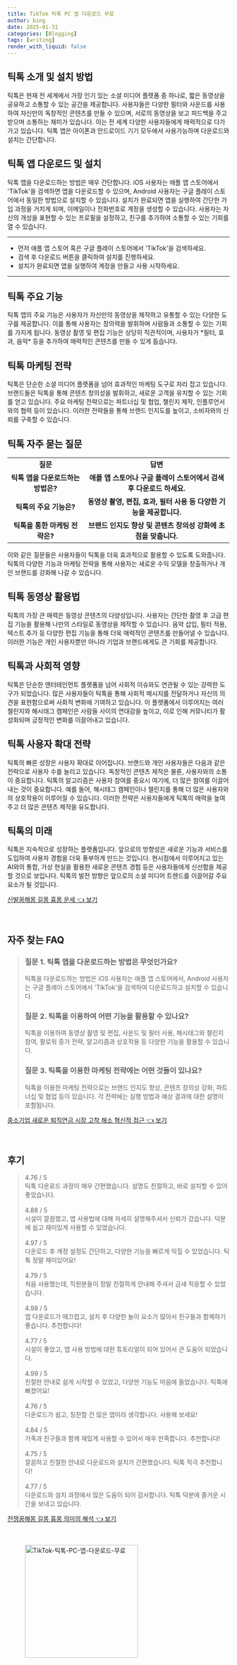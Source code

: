 ```yaml
---
title: TikTok 틱톡 PC 앱 다운로드 무료
author: bing
date: 2025-01-31
categories: [Blogging]
tags: [writing]
render_with_liquid: false
---
```



<h2 id='틱톡_소개 및_설치_방법'>틱톡 소개 및 설치 방법</h2>

<p>틱톡은 현재 전 세계에서 가장 인기 있는 소셜 미디어 플랫폼 중 하나로, 짧은 동영상을 공유하고 소통할 수 있는 공간을 제공합니다. 사용자들은 다양한 필터와 사운드를 사용하여 자신만의 독창적인 콘텐츠를 만들 수 있으며, 서로의 동영상을 보고 피드백을 주고받으며 소통하는 재미가 있습니다. 이는 전 세계 다양한 사용자들에게 매력적으로 다가가고 있습니다. 틱톡 앱은 아이폰과 안드로이드 기기 모두에서 사용가능하며 다운로드와 설치는 간단합니다.</p>

<h2 id='틱톡_앱_다운로드_및_설치'>틱톡 앱 다운로드 및 설치</h2>

<p>틱톡 앱을 다운로드하는 방법은 매우 간단합니다. iOS 사용자는 애플 앱 스토어에서 'TikTok'을 검색하면 앱을 다운로드할 수 있으며, Android 사용자는 구글 플레이 스토어에서 동일한 방법으로 설치할 수 있습니다. 설치가 완료되면 앱을 실행하여 간단한 가입 과정을 거치게 되며, 이메일이나 전화번호로 계정을 생성할 수 있습니다. 사용자는 자신의 개성을 표현할 수 있는 프로필을 설정하고, 친구를 추가하여 소통할 수 있는 기회를 열 수 있습니다.</p>

<hr />

<ul>
    <li>먼저 애플 앱 스토어 혹은 구글 플레이 스토어에서 'TikTok'을 검색하세요.</li>
    <li>검색 후 다운로드 버튼을 클릭하여 설치를 진행하세요.</li>
    <li>설치가 완료되면 앱을 실행하여 계정을 만들고 사용 시작하세요.</li>
</ul>

<hr />

<h2 id='틱톡_주요_기능'>틱톡 주요 기능</h2>

<p>틱톡 앱의 주요 기능은 사용자가 자신만의 동영상을 제작하고 유통할 수 있는 다양한 도구를 제공합니다. 이를 통해 사용자는 창의력을 발휘하며 사람들과 소통할 수 있는 기회를 가지게 됩니다. 동영상 촬영 및 편집 기능은 상당히 직관적이며, 사용자가 *필터, 효과, 음악* 등을 추가하여 매력적인 콘텐츠를 만들 수 있게 돕습니다.</p>

<h2 id='틱톡_마케팅_전략'>틱톡 마케팅 전략</h2>

<p>틱톡은 단순한 소셜 미디어 플랫폼을 넘어 효과적인 마케팅 도구로 자리 잡고 있습니다. 브랜드들은 틱톡을 통해 콘텐츠 창의성을 발휘하고, 새로운 고객을 유치할 수 있는 기회를 얻고 있습니다. 주요 마케팅 전략으로는 파트너십 및 협업, 챌린지 제작, 인플루언서와의 협력 등이 있습니다. 이러한 전략들을 통해 브랜드 인지도를 높이고, 소비자와의 신뢰를 구축할 수 있습니다.</p>

<h2 id='틱톡_자주_묻는_질문'>틱톡 자주 묻는 질문</h2>

<table>
    <tr>
        <td style="text-align: center; height: 17px;"><b>질문</b></td>
        <td style="text-align: center; height: 17px;"><b>답변</b></td>
    </tr>
    <tr>
        <td style="text-align: center; height: 17px;"><b>틱톡 앱을 다운로드하는 방법은?</b></td>
        <td style="text-align: center; height: 17px;"><b>애플 앱 스토어나 구글 플레이 스토어에서 검색 후 다운로드 하세요.</b></td>
    </tr>
    <tr>
        <td style="text-align: center; height: 17px;"><b>틱톡의 주요 기능은?</b></td>
        <td style="text-align: center; height: 17px;"><b>동영상 촬영, 편집, 효과, 필터 사용 등 다양한 기능을 제공합니다.</b></td>
    </tr>
    <tr>
        <td style="text-align: center; height: 17px;"><b>틱톡을 통한 마케팅 전략은?</b></td>
        <td style="text-align: center; height: 17px;"><b>브랜드 인지도 향상 및 콘텐츠 창의성 강화에 초점을 맞춥니다.</b></td>
    </tr>
</table>

<p>이와 같은 질문들은 사용자들이 틱톡을 더욱 효과적으로 활용할 수 있도록 도와줍니다. 틱톡의 다양한 기능과 마케팅 전략을 통해 사용자는 새로운 수익 모델을 창출하거나 개인 브랜드를 강화해 나갈 수 있습니다.</p>

<h2 id='틱톡_동영상_활용법'>틱톡 동영상 활용법</h2>

<p>틱톡의 가장 큰 매력은 동영상 콘텐츠의 다양성입니다. 사용자는 간단한 촬영 후 고급 편집 기능을 활용해 나만의 스타일로 동영상을 제작할 수 있습니다. 음악 삽입, 필터 적용, 텍스트 추가 등 다양한 편집 기능을 통해 더욱 매력적인 콘텐츠를 만들어낼 수 있습니다. 이러한 기능은 개인 사용자뿐만 아니라 기업과 브랜드에게도 큰 기회를 제공합니다.</p>

<h2 id='틱톡과_사회적_영향'>틱톡과 사회적 영향</h2>

<p>틱톡은 단순한 엔터테인먼트 플랫폼을 넘어 사회적 이슈와도 연관될 수 있는 강력한 도구가 되었습니다. 많은 사용자들이 틱톡을 통해 사회적 메시지를 전달하거나 자신의 의견을 표현함으로써 사회적 변화에 기여하고 있습니다. 이 플랫폼에서 이루어지는 여러 챌린지와 해시태그 캠페인은 사람들 사이의 연대감을 높이고, 이로 인해 커뮤니티가 활성화되며 긍정적인 변화를 이끌어내고 있습니다.</p>

<h2 id='틱톡_사용자_확대_전략'>틱톡 사용자 확대 전략</h2>

<p>틱톡의 빠른 성장은 사용자 확대로 이어집니다. 브랜드와 개인 사용자들은 다음과 같은 전략으로 사용자 수를 늘리고 있습니다. 독창적인 콘텐츠 제작은 물론, 사용자와의 소통이 중요합니다. 틱톡의 알고리즘은 사용자 참여를 중요시 여기에, 더 많은 참여를 이끌어내는 것이 중요합니다. 예를 들어, 해시태그 캠페인이나 챌린지를 통해 더 많은 사용자와의 상호작용이 이루어질 수 있습니다. 이러한 전략은 사용자들에게 틱톡의 매력을 높여주고 더 많은 콘텐츠 제작을 유도합니다.</p>

<h2 id='틱톡의_미래'>틱톡의 미래</h2>

<p>틱톡은 지속적으로 성장하는 플랫폼입니다. 앞으로의 방향성은 새로운 기능과 서비스를 도입하여 사용자 경험을 더욱 풍부하게 만드는 것입니다. 현시점에서 이루어지고 있는 AI와의 통합, 가상 현실을 활용한 새로운 콘텐츠 경험 등은 사용자들에게 신선함을 제공할 것으로 보입니다. 틱톡의 발전 방향은 앞으로의 소셜 미디어 트렌드를 이끌어갈 주요 요소가 될 것입니다.</p>


<p><a class="click-button" title="신발꿈해몽 길몽 흉몽 운세" href="https://blackassets.github.io/posts/%EC%8B%A0%EB%B0%9C%EA%BF%88%ED%95%B4%EB%AA%BD-%EA%B8%B8%EB%AA%BD-%ED%9D%89%EB%AA%BD-%EC%9A%B4%EC%84%B8/" rel="dofollow">신발꿈해몽 길몽 흉몽 운세 👈 보기</a></p><br>
<h2 id='자주_찾는_FAQ'>자주 찾는 FAQ</h2>
<div itemscope="" itemtype="https://schema.org/FAQPage"> 
<blockquote> 
<div itemscope="" itemprop="mainEntity" itemtype="https://schema.org/Question"> 
<h3 itemprop="name">질문 1. 틱톡 앱을 다운로드하는 방법은 무엇인가요?</h3> 
<div itemscope="" itemprop="acceptedAnswer" itemtype="https://schema.org/Answer"> 
<span itemprop="text"> 
<p>틱톡을 다운로드하는 방법은 iOS 사용자는 애플 앱 스토어에서, Android 사용자는 구글 플레이 스토어에서 'TikTok'을 검색하여 다운로드하고 설치할 수 있습니다.</p> 
</span> 
</div> 
</div> 
<div itemscope="" itemprop="mainEntity" itemtype="https://schema.org/Question"> 
<h3 itemprop="name">질문 2. 틱톡을 이용하여 어떤 기능을 활용할 수 있나요?</h3> 
<div itemscope="" itemprop="acceptedAnswer" itemtype="https://schema.org/Answer"> 
<span itemprop="text"> 
<p>틱톡을 이용하여 동영상 촬영 및 편집, 사운드 및 필터 사용, 해시태그와 챌린지 참여, 팔로워 증가 전략, 알고리즘과 상호작용 등 다양한 기능을 활용할 수 있습니다.</p> 
</span> 
</div> 
</div> 
<div itemscope="" itemprop="mainEntity" itemtype="https://schema.org/Question"> 
<h3 itemprop="name">질문 3. 틱톡을 이용한 마케팅 전략에는 어떤 것들이 있나요?</h3> 
<div itemscope="" itemprop="acceptedAnswer" itemtype="https://schema.org/Answer"> 
<span itemprop="text"> 
<p>틱톡을 이용한 마케팅 전략으로는 브랜드 인지도 향상, 콘텐츠 창의성 강화, 파트너십 및 협업 등이 있습니다. 각 전략에는 실행 방법과 예상 결과에 대한 설명이 포함됩니다.</p> 
</span> 
</div> 
</div> 
</blockquote> 
</div>
<p><a class="click-button" title="중소기업 새로운 퇴직연금 시장 고착 해소 혁신적 접근" href="https://blackassets.github.io/posts/%EC%A4%91%EC%86%8C%EA%B8%B0%EC%97%85-%EC%83%88%EB%A1%9C%EC%9A%B4-%ED%87%B4%EC%A7%81%EC%97%B0%EA%B8%88-%EC%8B%9C%EC%9E%A5-%EA%B3%A0%EC%B0%A9-%ED%95%B4%EC%86%8C-%ED%98%81%EC%8B%A0%EC%A0%81-%EC%A0%91%EA%B7%BC/" rel="dofollow">중소기업 새로운 퇴직연금 시장 고착 해소 혁신적 접근 👈 보기</a></p><br>
<h2 id='후기'>후기</h2>
<div itemscope itemtype="https://schema.org/Product">
  <blockquote>
  <div itemprop="review" itemscope itemtype="https://schema.org/Review">
      <div itemprop="reviewRating" itemscope itemtype="https://schema.org/Rating"> <span itemprop="ratingValue">4.76</span> / <span itemprop="bestRating">5</span> </div>
      <span itemprop="reviewBody">틱톡 다운로드 과정이 매우 간편했습니다. 설명도 친절하고, 바로 설치할 수 있어 좋았습니다.</span>
  </div>
  <br>
  <div itemprop="review" itemscope itemtype="https://schema.org/Review">
      <div itemprop="reviewRating" itemscope itemtype="https://schema.org/Rating"> <span itemprop="ratingValue">4.88</span> / <span itemprop="bestRating">5</span> </div>
      <span itemprop="reviewBody">시설이 깔끔했고, 앱 사용법에 대해 자세히 설명해주셔서 신뢰가 갔습니다. 덕분에 쉽고 재미있게 사용할 수 있었습니다.</span>
  </div>
  <br>
  <div itemprop="review" itemscope itemtype="https://schema.org/Review">
      <div itemprop="reviewRating" itemscope itemtype="https://schema.org/Rating"> <span itemprop="ratingValue">4.97</span> / <span itemprop="bestRating">5</span> </div>
      <span itemprop="reviewBody">다운로드 후 계정 설정도 간단하고, 다양한 기능을 빠르게 익힐 수 있었습니다. 틱톡 정말 재미있어요!</span>
  </div>
  <br>
  <div itemprop="review" itemscope itemtype="https://schema.org/Review">
      <div itemprop="reviewRating" itemscope itemtype="https://schema.org/Rating"> <span itemprop="ratingValue">4.79</span> / <span itemprop="bestRating">5</span> </div>
      <span itemprop="reviewBody">처음 사용했는데, 직원분들이 정말 친절하게 안내해 주셔서 금새 적응할 수 있었습니다.</span>
  </div>
  <br>
  <div itemprop="review" itemscope itemtype="https://schema.org/Review">
      <div itemprop="reviewRating" itemscope itemtype="https://schema.org/Rating"> <span itemprop="ratingValue">4.98</span> / <span itemprop="bestRating">5</span> </div>
      <span itemprop="reviewBody">앱 다운로드가 매끄럽고, 설치 후 다양한 놀이 요소가 많아서 친구들과 함께하기 좋습니다. 추천합니다!</span>
  </div>
  <br>
  <div itemprop="review" itemscope itemtype="https://schema.org/Review">
      <div itemprop="reviewRating" itemscope itemtype="https://schema.org/Rating"> <span itemprop="ratingValue">4.77</span> / <span itemprop="bestRating">5</span> </div>
      <span itemprop="reviewBody">시설이 좋았고, 앱 사용 방법에 대한 튜토리얼이 되어 있어서 큰 도움이 되었습니다.</span>
  </div>
  <br>
  <div itemprop="review" itemscope itemtype="https://schema.org/Review">
      <div itemprop="reviewRating" itemscope itemtype="https://schema.org/Rating"> <span itemprop="ratingValue">4.99</span> / <span itemprop="bestRating">5</span> </div>
      <span itemprop="reviewBody">친절한 안내로 쉽게 시작할 수 있었고, 다양한 기능도 마음에 들었습니다. 틱톡에 빠졌어요!</span>
  </div>
  <br>
  <div itemprop="review" itemscope itemtype="https://schema.org/Review">
      <div itemprop="reviewRating" itemscope itemtype="https://schema.org/Rating"> <span itemprop="ratingValue">4.76</span> / <span itemprop="bestRating">5</span> </div>
      <span itemprop="reviewBody">다운로드가 쉽고, 칭찬할 건 많은 앱이라 생각합니다. 사용해 보세요!</span>
  </div>
  <br>
  <div itemprop="review" itemscope itemtype="https://schema.org/Review">
      <div itemprop="reviewRating" itemscope itemtype="https://schema.org/Rating"> <span itemprop="ratingValue">4.84</span> / <span itemprop="bestRating">5</span> </div>
      <span itemprop="reviewBody">가족과 친구들과 함께 재밌게 사용할 수 있어서 매우 만족합니다. 추천합니다!</span>
  </div>
  <br>
  <div itemprop="review" itemscope itemtype="https://schema.org/Review">
      <div itemprop="reviewRating" itemscope itemtype="https://schema.org/Rating"> <span itemprop="ratingValue">4.75</span> / <span itemprop="bestRating">5</span> </div>
      <span itemprop="reviewBody">깔끔하고 친절한 안내로 다운로드와 설치가 간편했습니다. 틱톡 적극 추천합니다!</span>
  </div>
  <br>
  <div itemprop="review" itemscope itemtype="https://schema.org/Review">
      <div itemprop="reviewRating" itemscope itemtype="https://schema.org/Rating"> <span itemprop="ratingValue">4.77</span> / <span itemprop="bestRating">5</span> </div>
      <span itemprop="reviewBody">다운로드와 설치 과정에서 많은 도움이 되어 감사합니다. 틱톡 덕분에 즐거운 시간을 보내고 있습니다.</span>
  </div>
  </blockquote>
</div>
<p><a class="click-button" title="전쟁꿈해몽 길몽 흉몽 의미의 해석" href="https://blackassets.github.io/posts/%EC%A0%84%EC%9F%81%EA%BF%88%ED%95%B4%EB%AA%BD-%EA%B8%B8%EB%AA%BD-%ED%9D%89%EB%AA%BD-%EC%9D%98%EB%AF%B8%EC%9D%98-%ED%95%B4%EC%84%9D/" rel="dofollow">전쟁꿈해몽 길몽 흉몽 의미의 해석 👈 보기</a></p><br>
<figure class="image"><img src="https://blackassets.github.io/assets/img/thumbnail/TikTok-틱톡-PC-앱-다운로드-무료.webp" alt="TikTok-틱톡-PC-앱-다운로드-무료" width="256" height="256"></figure>